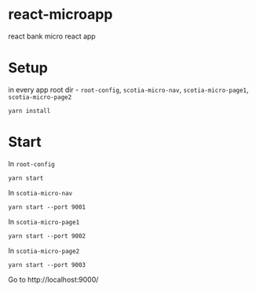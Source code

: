# react-microapp
react bank micro react app

# Setup
in every app root dir - `root-config`, `scotia-micro-nav`, `scotia-micro-page1`, `scotia-micro-page2`
```
yarn install
```

# Start
In `root-config`
```
yarn start
```

In `scotia-micro-nav`
```
yarn start --port 9001
```


In `scotia-micro-page1`
```
yarn start --port 9002
```


In `scotia-micro-page2`
```
yarn start --port 9003
```

Go to http://localhost:9000/
